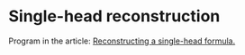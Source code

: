 Single-head reconstruction
==========================

Program in the article:
[Reconstructing a single-head formula.](http://arxiv.org/abs/2012.10191)

